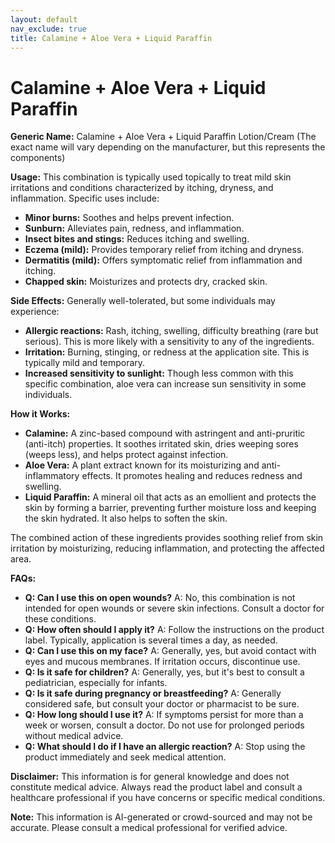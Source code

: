 ```yaml
---
layout: default
nav_exclude: true
title: Calamine + Aloe Vera + Liquid Paraffin
---
```


# Calamine + Aloe Vera + Liquid Paraffin

**Generic Name:**  Calamine + Aloe Vera + Liquid Paraffin Lotion/Cream (The exact name will vary depending on the manufacturer, but this represents the components)

**Usage:** This combination is typically used topically to treat mild skin irritations and conditions characterized by itching, dryness, and inflammation.  Specific uses include:

* **Minor burns:** Soothes and helps prevent infection.
* **Sunburn:** Alleviates pain, redness, and inflammation.
* **Insect bites and stings:** Reduces itching and swelling.
* **Eczema (mild):** Provides temporary relief from itching and dryness.
* **Dermatitis (mild):** Offers symptomatic relief from inflammation and itching.
* **Chapped skin:** Moisturizes and protects dry, cracked skin.


**Side Effects:** Generally well-tolerated, but some individuals may experience:

* **Allergic reactions:**  Rash, itching, swelling, difficulty breathing (rare but serious).  This is more likely with a sensitivity to any of the ingredients.
* **Irritation:**  Burning, stinging, or redness at the application site.  This is typically mild and temporary.
* **Increased sensitivity to sunlight:**  Though less common with this specific combination, aloe vera can increase sun sensitivity in some individuals.

**How it Works:**

* **Calamine:** A zinc-based compound with astringent and anti-pruritic (anti-itch) properties.  It soothes irritated skin, dries weeping sores (weeps less), and helps protect against infection.
* **Aloe Vera:** A plant extract known for its moisturizing and anti-inflammatory effects. It promotes healing and reduces redness and swelling.
* **Liquid Paraffin:**  A mineral oil that acts as an emollient and protects the skin by forming a barrier, preventing further moisture loss and keeping the skin hydrated.  It also helps to soften the skin.

The combined action of these ingredients provides soothing relief from skin irritation by moisturizing, reducing inflammation, and protecting the affected area.


**FAQs:**

* **Q: Can I use this on open wounds?** A: No, this combination is not intended for open wounds or severe skin infections. Consult a doctor for these conditions.
* **Q: How often should I apply it?** A: Follow the instructions on the product label. Typically, application is several times a day, as needed.
* **Q: Can I use this on my face?** A: Generally, yes, but avoid contact with eyes and mucous membranes. If irritation occurs, discontinue use.
* **Q: Is it safe for children?** A: Generally, yes, but it's best to consult a pediatrician, especially for infants.
* **Q: Is it safe during pregnancy or breastfeeding?** A:  Generally considered safe, but consult your doctor or pharmacist to be sure.
* **Q: How long should I use it?** A:  If symptoms persist for more than a week or worsen, consult a doctor.  Do not use for prolonged periods without medical advice.
* **Q: What should I do if I have an allergic reaction?** A: Stop using the product immediately and seek medical attention.


**Disclaimer:** This information is for general knowledge and does not constitute medical advice. Always read the product label and consult a healthcare professional if you have concerns or specific medical conditions.


**Note:** This information is AI-generated or crowd-sourced and may not be accurate. Please consult a medical professional for verified advice.